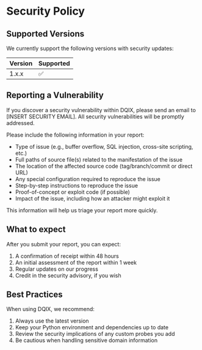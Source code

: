 # Security Policy

## Supported Versions

We currently support the following versions with security updates:

| Version | Supported          |
| ------- | ------------------ |
| 1.x.x   | :white_check_mark: |

## Reporting a Vulnerability

If you discover a security vulnerability within DQIX, please send an email to [INSERT SECURITY EMAIL]. All security vulnerabilities will be promptly addressed.

Please include the following information in your report:
- Type of issue (e.g., buffer overflow, SQL injection, cross-site scripting, etc.)
- Full paths of source file(s) related to the manifestation of the issue
- The location of the affected source code (tag/branch/commit or direct URL)
- Any special configuration required to reproduce the issue
- Step-by-step instructions to reproduce the issue
- Proof-of-concept or exploit code (if possible)
- Impact of the issue, including how an attacker might exploit it

This information will help us triage your report more quickly.

## What to expect

After you submit your report, you can expect:

1. A confirmation of receipt within 48 hours
2. An initial assessment of the report within 1 week
3. Regular updates on our progress
4. Credit in the security advisory, if you wish

## Best Practices

When using DQIX, we recommend:

1. Always use the latest version
2. Keep your Python environment and dependencies up to date
3. Review the security implications of any custom probes you add
4. Be cautious when handling sensitive domain information 